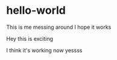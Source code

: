 # hello-world
This is me messing around I hope it works

Hey this is exciting

I think it's working now yessss
